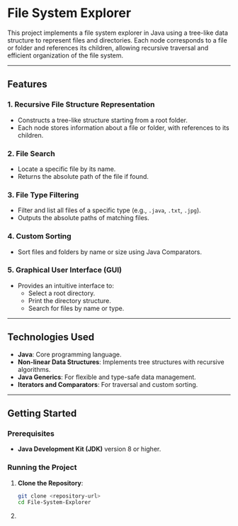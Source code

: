 # File System Explorer

This project implements a file system explorer in Java using a tree-like data structure to represent files and directories. Each node corresponds to a file or folder and references its children, allowing recursive traversal and efficient organization of the file system.

---

## Features

### 1. Recursive File Structure Representation
- Constructs a tree-like structure starting from a root folder.
- Each node stores information about a file or folder, with references to its children.

### 2. File Search
- Locate a specific file by its name.
- Returns the absolute path of the file if found.

### 3. File Type Filtering
- Filter and list all files of a specific type (e.g., `.java`, `.txt`, `.jpg`).
- Outputs the absolute paths of matching files.

### 4. Custom Sorting
- Sort files and folders by name or size using Java Comparators.

### 5. Graphical User Interface (GUI)
- Provides an intuitive interface to:
  - Select a root directory.
  - Print the directory structure.
  - Search for files by name or type.

---

## Technologies Used

- **Java**: Core programming language.
- **Non-linear Data Structures**: Implements tree structures with recursive algorithms.
- **Java Generics**: For flexible and type-safe data management.
- **Iterators and Comparators**: For traversal and custom sorting.

---

## Getting Started

### Prerequisites
- **Java Development Kit (JDK)** version 8 or higher.

### Running the Project
1. **Clone the Repository**:
   ```bash
   git clone <repository-url>
   cd File-System-Explorer
2. 
